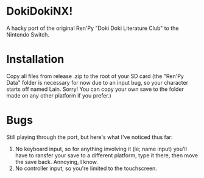 # DokiDokiNX!
A hacky port of the original Ren'Py "Doki Doki Literature Club" to the Nintendo Switch.

# Installation
Copy all files from release .zip to the root of your SD card (the "Ren'Py Data" folder is necessary for now due to an input bug, so your character starts off named Lain. Sorry! You can copy your own save to the folder made on any other platform if you prefer.)

# Bugs
Still playing through the port, but here's what I've noticed thus far:
1. No keyboard input, so for anything involving it (ie; name input) you'll have to ransfer your save to a different platform, type it there, then move the save back. Annoying, I know.
2. No controller input, so you're limited to the touchscreen.
